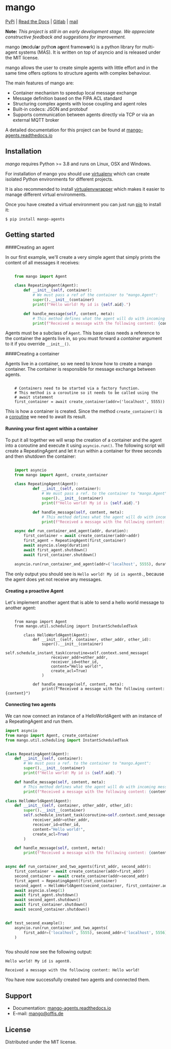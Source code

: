 # mango

[PyPi](https://pypi.org/project/mango-agents/) | [Read the Docs](https://mango-agents.readthedocs.io)
| [Gitlab](https://gitlab.com/mango-agents/mango) | [mail](mailto:mango@offis.de)

**Note:** _This project is still in an early development stage. 
We appreciate constructive feedback and suggestions for improvement._

mango (**m**odul**a**r pytho**n** a**g**ent framew**o**rk) is a python library for multi-agent systems (MAS).
It is written on top of asyncio and is released under the MIT license.

mango allows the user to create simple agents with little effort and in the same time offers options 
to structure agents with complex behaviour.

The main features of mango are:
 - Container mechanism to speedup local message exchange
 - Message definition based on the FIPA ACL standard
 - Structuring complex agents with loose coupling and agent roles
 - Built-in codecs: JSON and protobuf
 - Supports communication between agents directly via TCP or via an external MQTT broker

A detailed documentation for this project can be found at [mango-agents.readthedocs.io](https://mango-agents.readthedocs.io)

## Installation

*mango* requires Python >= 3.8 and runs on Linux, OSX and Windows.

For installation of mango you should use
[virtualenv](https://virtualenv.pypa.io/en/latest/#) which can create isolated Python environments for different projects.

It is also recommended to install
[virtualenvwrapper](https://virtualenvwrapper.readthedocs.io/en/latest/index.html)
which makes it easier to manage different virtual environments.

Once you have created a virtual environment you can just run [pip](https://pip.pypa.io/en/stable/) to install it:

    $ pip install mango-agents

## Getting started

####Creating an agent

In our first example, we'll create a very simple agent that simply prints the content of
all messages it receives:

```python

    from mango import Agent

    class RepeatingAgent(Agent):
        def __init__(self, container):
            # We must pass a ref of the container to "mango.Agent":
            super().__init__(container)
            print(f"Hello world! My id is {self.aid}.")

        def handle_message(self, content, meta):
            # This method defines what the agent will do with incoming messages.
            print(f"Received a message with the following content: {content}")
```
Agents must be a subclass of `Agent`. This base class needs
a reference to the container the agents live in, so you must forward
a *container* argument to it if you override `__init__()`.

####Creating a container

Agents live in a container, so we need to know how to create a mango container.
The container is responsible for message exchange between agents.

```python3

    # Containers need to be started via a factory function.
    # This method is a coroutine so it needs to be called using the
    # await statement
    first_container = await create_container(addr=('localhost', 5555))
```

This is how a container is created. Since the method `create_container()` is a
[coroutine](https://docs.python.org/3.9/library/asyncio-task.html) we need to await its result. 

#### Running your first agent within a container

To put it all together we will wrap the creation of a container and the agent into a coroutine
and execute it using `asyncio.run()`.
The following script will create a RepeatingAgent
and let it run within a container for three seconds and
then shutdown the container:

```python

    import asyncio
    from mango import Agent, create_container

    class RepeatingAgent(Agent):
            def __init__(self, container):
                # We must pass a ref. to the container to "mango.Agent":
                super().__init__(container)
                print(f"Hello world! My id is {self.aid}.")

            def handle_message(self, content, meta):
                # This method defines what the agent will do with incoming messages.
                print(f"Received a message with the following content: {content}")

    async def run_container_and_agent(addr, duration):
        first_container = await create_container(addr=addr)
        first_agent = RepeatingAgent(first_container)
        await asyncio.sleep(duration)
        await first_agent.shutdown()
        await first_container.shutdown()

    asyncio.run(run_container_and_agent(addr=('localhost', 5555), duration=3))
```
The only output you should see is `Hello world! My id is agent0.`, because
the agent does yet not receive any messages.

#### Creating a proactive Agent

Let's implement another agent that is able to send a hello world message
to another agent:

```python3

    from mango import Agent
    from mango.util.scheduling import InstantScheduledTask

        class HelloWorldAgent(Agent):
            def __init__(self, container, other_addr, other_id):
                super().__init__(container)
                self.schedule_instant_task(coroutine=self.context.send_message(
                    receiver_addr=other_addr,
                    receiver_id=other_id,
                    content="Hello world!",
                    create_acl=True)
                )

            def handle_message(self, content, meta):
                print(f"Received a message with the following content: {content}")
```
#### Connecting two agents
We can now connect an instance of a HelloWorldAgent with an instance of a RepeatingAgent and run them.
```python
import asyncio
from mango import Agent, create_container
from mango.util.scheduling import InstantScheduledTask


class RepeatingAgent(Agent):
    def __init__(self, container):
        # We must pass a ref. to the container to "mango.Agent":
        super().__init__(container)
        print(f"Hello world! My id is {self.aid}.")

    def handle_message(self, content, meta):
        # This method defines what the agent will do with incoming messages.
        print(f"Received a message with the following content: {content}")

class HelloWorldAgent(Agent):
    def __init__(self, container, other_addr, other_id):
        super().__init__(container)
        self.schedule_instant_task(coroutine=self.context.send_message(
            receiver_addr=other_addr,
            receiver_id=other_id,
            content="Hello world!",
            create_acl=True)
        )

    def handle_message(self, content, meta):
        print(f"Received a message with the following content: {content}")


async def run_container_and_two_agents(first_addr, second_addr):
    first_container = await create_container(addr=first_addr)
    second_container = await create_container(addr=second_addr)
    first_agent = RepeatingAgent(first_container)
    second_agent = HelloWorldAgent(second_container, first_container.addr, first_agent.aid)
    await asyncio.sleep(1)
    await first_agent.shutdown()
    await second_agent.shutdown()
    await first_container.shutdown()
    await second_container.shutdown()


def test_second_example():
    asyncio.run(run_container_and_two_agents(
        first_addr=('localhost', 5555), second_addr=('localhost', 5556))
    )
    
```

You should now see the following output:

`Hello world! My id is agent0.`

`Received a message with the following content: Hello world!`

You have now successfully created two agents and connected them.

## Support
- Documentation: [mango-agents.readthedocs.io](https://mango-agents.readthedocs.io)
- E-mail: [mango@offis.de](mailto:mango@offis.de)

## License

Distributed under the MIT license. 

[comment]: <> (##TODO  Release History * 0.0.1 First TCPContainer with json)
[comment]: <> (* 0.0.2 * Added MQTTContainer and protobuf support  )

